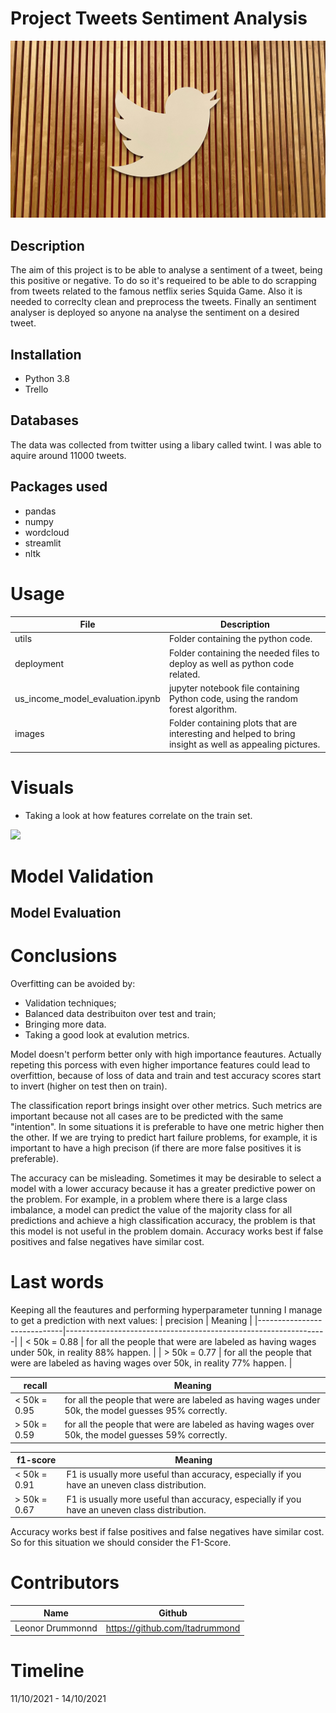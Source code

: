 #  Project Tweets Sentiment Analysis
<img src="https://github.com/ltadrummond/challenge-sentiment-analysis/blob/main/images/twitter_img.jpg">

## Description

The aim of this project is to be able to analyse a sentiment of a tweet, being this positive or negative. To do so it's requeired to be able to do scrapping from tweets related to the famous netflix series Squida Game. Also it is needed to correclty clean and preprocess the tweets. Finally an sentiment analyser is deployed so anyone na analyse the sentiment on a desired tweet.

## Installation
* Python 3.8
* Trello

## Databases
The data was collected from twitter using a libary called twint. I was able to aquire around 11000 tweets.

## Packages used
* pandas
* numpy
* wordcloud
* streamlit
* nltk

# Usage
| File                        | Description                                                     |
|-----------------------------|-----------------------------------------------------------------|
| utils                   | Folder containing the python code. |
| deployment                    | Folder containing the needed files to deploy as well as python code related. |
| us_income_model_evaluation.ipynb              | jupyter notebook file containing Python code, using the random forest algorithm.|
| images            | Folder containing plots that are interesting and helped to bring insight as well as appealing pictures.  |


# Visuals

* Taking a look at how features correlate on the train set.
<img src="https://github.com/ltadrummond/us-income/blob/main/visuals/correlation_train_features.png">


# Model Validation


## Model Evaluation


# Conclusions

Overfitting can be avoided by:
- Validation techniques;
- Balanced data destribuiton over test and train;
- Bringing more data.
- Taking a good look at evalution metrics.

Model doesn't perform better only with high importance feautures. Actually repeting this porcess with even higher importance features could lead to overfittion, because of loss of data and train and test accuracy scores start to invert (higher on test then on train).

The classification report brings insight over other metrics. Such metrics are important because not all cases are to be predicted with the same "intention". In some situations it is preferable to have one metric higher then the other. If we are trying to predict hart failure problems, for example, it is important to have a high precison (if there are more false positives it is preferable).

The accuracy can be misleading. Sometimes it may be desirable to select a model with a lower accuracy because it has a greater predictive power on the problem.
For example, in a problem where there is a large class imbalance, a model can predict the value of the majority class for all predictions and achieve a high classification accuracy, the problem is that this model is not useful in the problem domain.
Accuracy works best if false positives and false negatives have similar cost. 


# Last words
Keeping all the feautures and performing hyperparameter tunning I manage to get a prediction with next values:
| precision                            |  Meaning                 |
|-----------------------------|-----------------------------------------------------------------|
| < 50k = 0.88              | for all the people that were are labeled as having wages under 50k, in reality 88% happen. |
| > 50k =  0.77                  | for all the people that were are labeled as having wages over 50k, in reality 77% happen. |

| recall                          |  Meaning                 |
|-----------------------------|-----------------------------------------------------------------|
| < 50k = 0.95               | for all the people that were are labeled as having wages under 50k, the model guesses 95% correctly. |
| > 50k =  0.59                | for all the people that were are labeled as having wages over 50k, the model guesses 59% correctly. |

| f1-score                        |  Meaning                 |
|-----------------------------|-----------------------------------------------------------------|
| < 50k = 0.91                 | F1 is usually more useful than accuracy, especially if you have an uneven class distribution.  |
| > 50k =  0.67                | F1 is usually more useful than accuracy, especially if you have an uneven class distribution. |

Accuracy works best if false positives and false negatives have similar cost. So for this situation we should consider the F1-Score.


# Contributors
| Name                  | Github                                 |
|-----------------------|----------------------------------------|
|Leonor Drummonnd      | https://github.com/ltadrummond              |




# Timeline
11/10/2021 - 14/10/2021
